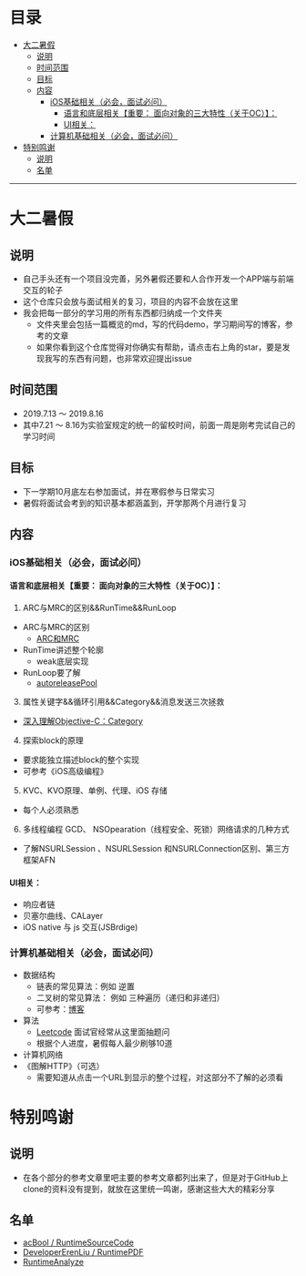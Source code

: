 目录
=================

   * [大二暑假](#大二暑假)
      * [说明](#说明)
      * [时间范围](#时间范围)
      * [目标](#目标)
      * [内容](#内容)
         * [iOS基础相关（必会，面试必问）](#ios基础相关必会面试必问)
            * [语言和底层相关【重要： 面向对象的三大特性（关于OC）】：](#语言和底层相关重要-面向对象的三大特性关于oc)
            * [UI相关：](#ui相关)
         * [计算机基础相关（必会，面试必问）](#计算机基础相关必会面试必问)
   * [特别鸣谢](#特别鸣谢)
      * [说明](#说明-1)
      * [名单](#名单)
---
# 大二暑假

## 说明

- 自己手头还有一个项目没完善，另外暑假还要和人合作开发一个APP端与前端交互的轮子
- 这个仓库只会放与面试相关的复习，项目的内容不会放在这里
- 我会把每一部分的学习用的所有东西都归纳成一个文件夹
  - 文件夹里会包括一篇概览的md，写的代码demo，学习期间写的博客，参考的文章
  - 如果你看到这个仓库觉得对你确实有帮助，请点击右上角的star，要是发现我写的东西有问题，也非常欢迎提出issue
## 时间范围
- 2019.7.13 ～ 2019.8.16
- 其中7.21 ～ 8.16为实验室规定的统一的留校时间，前面一周是刚考完试自己的学习时间
## 目标
- 下一学期10月底左右参加面试，并在寒假参与日常实习
- 暑假将面试会考到的知识基本都涵盖到，开学那两个月进行复习

## 内容

### iOS基础相关（必会，面试必问）

#### 语言和底层相关【重要： 面向对象的三大特性（关于OC）】：

1. ARC与MRC的区别&&RunTime&&RunLoop
  - ARC与MRC的区别
    - [ARC和MRC](https://www.jianshu.com/p/5eac83471b23)
  - RunTime讲述整个轮廓
    - weak底层实现
  - RunLoop要了解
    - [autoreleasePool](http://blog.leichunfeng.com/blog/2015/05/31/objective-c-autorelease-pool-implementation-principle/)
3. 属性关键字&&循环引用&&Category&&消息发送三次拯救
  - [深入理解Objective-C：Category](https://tech.meituan.com/2015/03/03/diveintocategory.html)
4. 探索block的原理
  - 要求能独立描述block的整个实现
  -  可参考《iOS高级编程》
5. KVC、KVO原理、单例、代理、iOS 存储
  - 每个人必须熟悉
6. 多线程编程 GCD、 NSOpearation（线程安全、死锁）网络请求的几种方式
  - 了解NSURLSession 、NSURLSession 和NSURLConnection区别、第三方框架AFN
#### UI相关：
- 响应者链
- 贝塞尔曲线、CALayer
- iOS native 与 js 交互(JSBrdige)

### 计算机基础相关（必会，面试必问）

- 数据结构
	- 链表的常见算法：例如 逆置
	- 二叉树的常见算法： 例如 三种遍历（递归和非递归）
	- 可参考：[博客](https://blog.csdn.net/qq_38499859/article/list/2?)
- 算法
  - [Leetcode](https://leetcode-cn.com) 面试官经常从这里面抽题问
  - 根据个人进度，暑假每人最少刷够10道
- 计算机网络
- 《图解HTTP》（可选）
	- 需要知道从点击一个URL到显示的整个过程，对这部分不了解的必须看
# 特别鸣谢
## 说明
- 在各个部分的参考文章里吧主要的参考文章都列出来了，但是对于GitHub上clone的资料没有提到，就放在这里统一鸣谢，感谢这些大大的精彩分享
## 名单
- [acBool / RuntimeSourceCode](https://github.com/acBool/RuntimeSourceCode)
- [DeveloperErenLiu / RuntimePDF](https://github.com/DeveloperErenLiu/RuntimePDF)
- [RuntimeAnalyze](https://github.com/DeveloperErenLiu/RuntimeAnalyze)